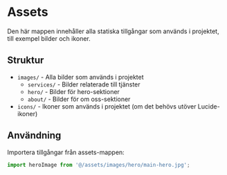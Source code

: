 
# Assets

Den här mappen innehåller alla statiska tillgångar som används i projektet, till exempel bilder och ikoner.

## Struktur

- `images/` - Alla bilder som används i projektet
  - `services/` - Bilder relaterade till tjänster
  - `hero/` - Bilder för hero-sektioner
  - `about/` - Bilder för om oss-sektioner
- `icons/` - Ikoner som används i projektet (om det behövs utöver Lucide-ikoner)

## Användning

Importera tillgångar från assets-mappen:

```javascript
import heroImage from '@/assets/images/hero/main-hero.jpg';
```
